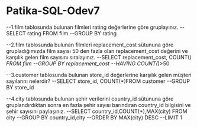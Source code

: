 # Patika-SQL-Odev7
--1.film tablosunda bulunan filmleri rating değerlerine göre gruplayınız.
--SELECT rating FROM film
--GROUP BY rating

--2.film tablosunda bulunan filmleri replacement_cost sütununa göre grupladığımızda film sayısı 50 den fazla olan replacement_cost değerini ve karşılık gelen film sayısını sıralayınız.
--SELECT replacement_cost, COUNT(*) FROM film
--GROUP BY replacement_cost 
--HAVING COUNT(*)>50

--3.customer tablosunda bulunan store_id değerlerine karşılık gelen müşteri sayılarını nelerdir?
--SELECT store_id, COUNT(*)FROM customer 
--GROUP BY store_id

--4.city tablosunda bulunan şehir verilerini country_id sütununa göre gruplandırdıktan sonra en fazla şehir sayısı barındıran country_id bilgisini ve şehir sayısını paylaşınız.
--SELECT country_id,COUNT(*),MAX(city) FROM city 
--GROUP BY country_id,city 
--ORDER BY MAX(city) DESC 
--LIMIT 1
